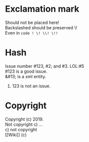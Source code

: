 # Exclamation mark

Should not be placed here!  
Backslashed should be preserved \\!  
Even in `code ! \! \\! \!!`

# Hash

Issue number #123, #2; and #3. LOL:#5  
#123 is a good issue.  
&\#13; is a xml entity.

1.  123 is not an issue.

# Copyright

Copyright (c) 2019.  
Not copyright c) ...  
c) not copyright  
[[Wiki]] \(c)
